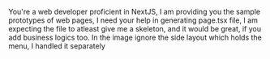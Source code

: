 You're a web developer proficient in NextJS, I am providing you the sample prototypes of web pages, I need your help in generating page.tsx file, I am expecting the file to atleast give me a skeleton, and it would be great, if you add business logics too. In the image ignore the side layout which holds the menu, I handled it separately